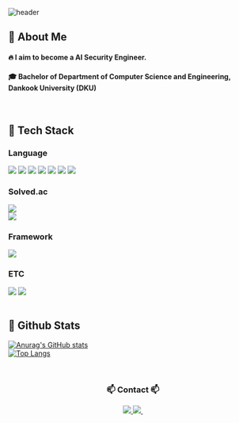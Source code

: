 <div>
  
  <!--Header-->
  ![header](https://capsule-render.vercel.app/api?type=waving&color=gradient&height=300&section=header&text=Good%20to%20see%20you%20%F0%9F%A4%97](https://capsule-render.vercel.app/api?type=blur&height=266&color=gradient&text=DongMin's%20GitHub&reversal=false&textBg=false&fontColor=778899&fontSize=40&fontAlign=66&animation=twinkling&descAlign=67&descAlignY=12))
  
</div>

<div>
  <!--Body-->
  
  ## 👀 About Me
  #### :fire: I aim to become a AI Security Engineer.<br/>
  #### :mortar_board: Bachelor of Department of Computer Science and Engineering, Dankook University (DKU)
  <br/>
  
  ## 🧱 Tech Stack
  ### Language
  <!--C-->
  <img src="https://img.shields.io/badge/c++-00599C?style=flat-square&logo=c%2B%2B&logoColor=white">
  <!--C++-->
  <img src="https://img.shields.io/badge/C-A8B9CC?style=flat-square&logo=C&logoColor=white"/>
  <!--Java-->
  <img src="https://img.shields.io/badge/java-007396?style=flat-square&logo=java&logoColor=white"> 
  <!--Python-->
  <img src="https://img.shields.io/badge/Python-3776AB?style=flat-square&logo=Python&logoColor=white"/>
  <!--Swift-->
  <img src="https://img.shields.io/badge/Swift-F05138?style=flat-square&logo=Swift&logoColor=white"/>
  <!--HTML5-->
  <img src="https://img.shields.io/badge/HTML5-E34F26?style=flat-square&logo=HTML5&logoColor=white"/>
   <!--JavaScript-->
  <img src="https://img.shields.io/badge/JavaScript-F7DF1E?style=flat-square&logo=JavaScript&logoColor=white"/>
  
  
  ### Solved.ac
  <!-- solved.ac 프로필 -->
  <img src="http://mazandi.herokuapp.com/api?handle=jibb21&theme=warm"/>
   <br/>
  <img src="http://mazassumnida.wtf/api/generate_badge?boj=jibb21"/>
 <br/>
 
  ### Framework
  <!--React-->
  <img src="https://img.shields.io/badge/React-61DAFB?style=flat-square&logo=React&logoColor=white&Color=white"/>
  <br/>
  
  ### ETC
  <!--Ubuntu-->
<img src="https://img.shields.io/badge/Ubuntu-E95420?style=flat-square&logo=Ubuntu&logoColor=white"/>  
<!--Slack-->
  <img src="https://img.shields.io/badge/Slack-4A154B?style=flat-square&logo=Slack&logoColor=white"/>
  <br/>
  <br/>
  
  ## 🤔 Github Stats
  [![Anurag's GitHub stats](https://github-readme-stats.vercel.app/api?username=Duckcchun)](https://github.com/anuraghazra/github-readme-stats)
  <br/>
  [![Top Langs](https://github-readme-stats.vercel.app/api/top-langs/?username=Duckcchun)](https://github.com/anuraghazra/github-readme-stats)
  
</div>
</div>

<br>

<h3 align="center">📫 Contact 📫</h3>
<div align="center">
  <a href="https://velog.io/@duckcchun">
    <img src="https://img.shields.io/badge/Velog-20C997?style=flat-square&logo=velog&logoColor=white"/>
  <a href="mailto:qasw1733@gmail.com">
   <img
      src="https://img.shields.io/badge/qasw1733@gmail.com-D14836?style=flat-square&logo=gmail&logoColor=white"/>&nbsp
  </a>
</div>

